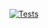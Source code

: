 [![Tests](https://github.com/giovanibs/dynamic-stock-allocation/actions/workflows/test-on-push.yml/badge.svg)](https://github.com/giovanibs/dynamic-stock-allocation/actions/workflows/test-on-push.yml)
